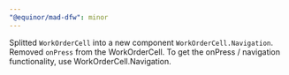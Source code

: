 ```yaml
---
"@equinor/mad-dfw": minor
---
```


Splitted `WorkOrderCell` into a new component `WorkOrderCell.Navigation`. Removed `onPress` from the
WorkOrderCell. To get the onPress / navigation functionality, use WorkOrderCell.Navigation.
